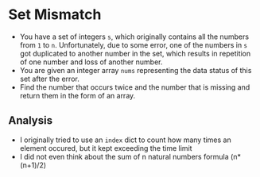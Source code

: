 # Set Mismatch
- You have a set of integers `s`, which originally contains all the numbers from `1` to `n`. Unfortunately, due to some error, one of the numbers in `s` got duplicated to another number in the set, which results in repetition of one number and loss of another number.
- You are given an integer array `nums` representing the data status of this set after the error.
- Find the number that occurs twice and the number that is missing and return them in the form of an array.

## Analysis
- I originally tried to use an `index` dict to count how many times an element occured, but it kept exceeding the time limit
- I did not even think about the sum of n natural numbers formula (n*(n+1)/2)
